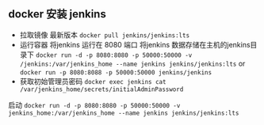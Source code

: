 ## docker 安装 jenkins
  - 拉取镜像 最新版本
    `docker pull jenkins/jenkins:lts`
  - 运行容器  将jenkins 运行在 8080 端口 将jenkins 数据存储在主机的jenkins目录下
    `docker run -d -p 8080:8080 -p 50000:50000 -v /jenkins:/var/jenkins_home --name jenkins jenkins/jenkins:lts`
    or
    `docker run -p 8080:8088 -p 50000:50000 jenkins/jenkins`
  - 获取初始管理员密码
    `docker exec jenkins cat /var/jenkins_home/secrets/initialAdminPassword`
    
启动 `docker run -d -p 8080:8080 -p 50000:50000 -v jenkins_home:/var/jenkins_home --name jenkins jenkins/jenkins:lts`